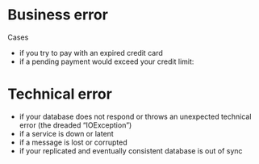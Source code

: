 # Business error
Cases
- if you try to pay with an expired credit card
- if a pending payment would exceed your credit limit:

# Technical error
- if your database does not respond or throws an unexpected technical error (the dreaded “IOException”)
- if a service is down or latent
- if a message is lost or corrupted
- if your replicated and eventually consistent database is out of sync
